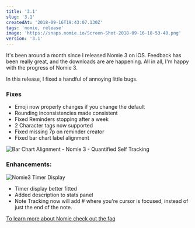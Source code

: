 ```yaml
---
title: '3.1'
slug: '3.1'
createdAt: '2018-09-16T19:43:07.130Z'
tags: 'nomie, release'
image: 'https://snaps.nomie.io/Screen-Shot-2018-09-16-18-53-40.png'
version: '3.1'
---
```


It's been around a month since I released Nomie 3 on iOS. Feedback has been really great, and the downloads are are happening. All in all, I'm happy with the progress of Nomie 3.

In this release, I fixed a handful of annoying little bugs.

### Fixes

- Emoji now properly changes if you change the default
- Rounding inconsistencies made consistent
- Fixed Reminders stopping after a week
- 2 Character tags now supported
- Fixed missing 7p on reminder creator
- Fixed bar chart label alignment

![Bar Chart Alignment - Nomie 3 - Quantified Self Tracking](https://snaps.nomie.io/Screen-Shot-2018-09-16-18-55-20.png)

### Enhancements:

![Nomie3 Timer Display](https://snaps.nomie.io/Screen-Shot-2018-09-16-18-53-40.png)

- Timer display better fitted
- Added description to stats panel
- Note Tracking now will add # where you're cursor is focused, instead of just the end of the note.

[To learn more about Nomie check out the faq](/faq)
